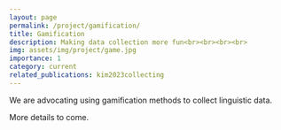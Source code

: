 ```yaml
---
layout: page
permalink: /project/gamification/
title: Gamification
description: Making data collection more fun<br><br><br><br>
img: assets/img/project/game.jpg
importance: 1
category: current
related_publications: kim2023collecting
---
```


We are advocating using gamification methods to collect linguistic data.

More details to come.
